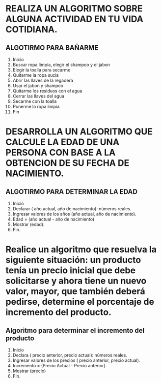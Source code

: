 # REALIZA UN ALGORITMO SOBRE ALGUNA ACTIVIDAD EN TU VIDA COTIDIANA.
## ALGOTIRMO PARA BAÑARME
1. Inicio
2. Buscar ropa limpia, elegir el shampoo y el jabon
3. Elegir la toalla para secarme 
4. Quitarme la ropa sucia
5. Abrir las llaves de la regadera
6. Usar el jabon y shampoo
7. Quitarme los residuos con el agua
8. Cerrar las llaves del agua
9. Secarme con la toalla
10. Ponerme la ropa limpia
11. Fin


# DESARROLLA UN ALGORITMO QUE CALCULE LA EDAD DE UNA PERSONA CON BASE A LA OBTENCION DE SU FECHA DE NACIMIENTO.

## ALGOTIRMO PARA DETERMINAR LA EDAD
1. Inicio
2. Declarar ( año actual, año de nacimiento): números reales.
3. Ingresar valores de los años (año actual, año de nacimiento).
4. Edad = (año actual - año de nacimiento)
5. Mostrar (edad).
6. Fin.



# Realice un algoritmo que resuelva la siguiente situación: un producto tenía un precio inicial que debe solicitarse y ahora tiene un nuevo valor, mayor, que también deberá pedirse, determine el porcentaje de incremento del producto. 

## Algoritmo para determinar el incremento del producto
1. Inicio
2. Declara ( precio anterior, precio actual): números reales.
3. Ingresar valores de los precios ( precio anterior, precio actual).
4. Incremento = (Precio Actual - Precio anterior).
5. Mostrar (precio)
6. Fin.
